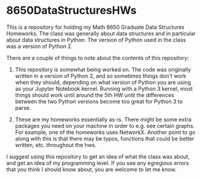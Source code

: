 # 8650DataStructuresHWs
This is a repository for holding my Math 8650 Graduate Data Structures Homeworks. The class was generally about data structures and in particular about data structures in Python. The version of Python used in the class was a version of Python 2.

There are a couple of things to note about the contents of this repository: 

1. This repository is somewhat being worked on. The code was originally written in a version of Python 2, and so sometimes things don't work when they should, depending on what version of Python you are using as your Jupyter Notebook kernel. Running with a Python 3 kernel, most things should work until around the 5th HW until the differences between the two Python versions become too great for Python 3 to parse. 

2. These are my homeworks essentially as-is. There might be some extra packages you need on your machine in order to e.g. see certain graphs. For example, one of the homeworks uses NetworkX. Another point to go along with this is that there may be typos, functions that could be better written, etc. throughout the hws. 

I suggest using this repository to get an idea of what the class was about, and get an idea of my programming level. If you see any egregious errors that you think I should know about, you are welcome to let me know. 
